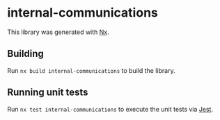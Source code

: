 # internal-communications

This library was generated with [Nx](https://nx.dev).

## Building

Run `nx build internal-communications` to build the library.

## Running unit tests

Run `nx test internal-communications` to execute the unit tests via [Jest](https://jestjs.io).
